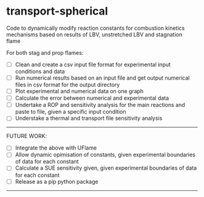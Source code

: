 # transport-spherical
Code to dynamically modify reaction constants for combustion kinetics mechanisms based on results of LBV, unstretched LBV and stagnation flame

For both stag and prop flames: 
- [ ] Clean and create a csv input file format for experimental input conditions and data
- [ ] Run numerical results based on an input file and get output numerical files in csv format for the output directory
- [ ] Plot experimental and numerical data on one graph
- [ ] Calculate the error between numerical and experimental data
- [ ] Undertake a ROP and sensitivity analysis for the main reactions and paste to file, given a specific input condition
- [ ] Understake a thermal and transport file sensitivity analysis
****

FUTURE WORK:
- [ ] Integrate the above with UFlame
- [ ] Allow dynamic opimisation of constants, given experimental boundaries of data for each constant
- [ ] Calculate a SUE sensitivity given, given experimental boundaries of data for each constant
- [ ] Release as a pip python package
****
